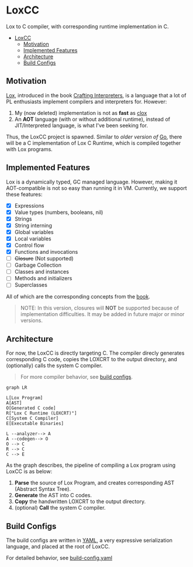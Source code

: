 # LoxCC
Lox to C compiler, with corresponding runtime implementation in C.

- [LoxCC](#loxcc)
  - [Motivation](#motivation)
  - [Implemented Features](#implemented-features)
  - [Architecture](#architecture)
  - [Build Configs](#build-configs)

## Motivation
[Lox](https://craftinginterpreters.com/the-lox-language.html), introduced in the book [Crafting Interpreters](https://craftinginterpreters.com), is a language that a lot of PL enthusiasts implement compilers and interpreters for. However:

1. My (now deleted) implementation is not as **fast** as [clox](https://github.com/munificent/craftinginterpreters/tree/master/c)
2. An **AOT** language (with or without additional runtime), instead of JIT/Interpreted language, is what I've been seeking for.

Thus, the LoxCC project is spawned. Similar to *older version of* [Go](https://go.dev/), there will be a C implementation of Lox C Runtime, which is compiled together with Lox programs.

## Implemented Features
Lox is a dynamically typed, GC managed language. However, making it AOT-compatible is not so easy than running it in VM. Currently, we support these features:

- [x] Expressions
- [x] Value types (numbers, booleans, nil)
- [x] Strings
- [x] String interning
- [x] Global variables
- [x] Local variables
- [x] Control flow
- [x] Functions and invocations
- [ ] ~~Closure~~ (Not supported)
- [ ] Garbage Collection
- [ ] Classes and instances
- [ ] Methods and initializers
- [ ] Superclasses

All of which are the corresponding concepts from the [book](https://craftinginterpreters.com).

> NOTE: In this version, closures will **NOT** be supported because of implementation difficulties. It may be added in future major or minor versions.

## Architecture

For now, the LoxCC is directly targeting C. The compiler direcly generates corresponding C code, copies the LOXCRT to the output directory, and (optionally) calls the system C compiler. 
> For more compiler behavior, see [build configs](#build-configs).

```mermaid
graph LR

L[Lox Program]
A[AST]
O[Generated C code]
R["Lox C Runtime (LOXCRT)"]
C[System C Compiler]
E[Executable Binaries]

L --analyzer--> A
A --codegen--> O
O --> C
R --> C
C --> E
```

As the graph describes, the pipeline of compiling a Lox program using LoxCC is as below:
1. **Parse** the source of Lox Program, and creates corresponding AST (Abstract Syntax Tree).
2. **Generate** the AST into C codes.
3. **Copy** the handwritten LOXCRT to the output directory.
4. (optional) **Call** the system C compiler.

## Build Configs

The build configs are written in [YAML](https://yaml.org/), a very expressive serialization language, and placed at the root of LoxCC.

For detailed behavior, see [build-config.yaml](./build-config.yaml)
